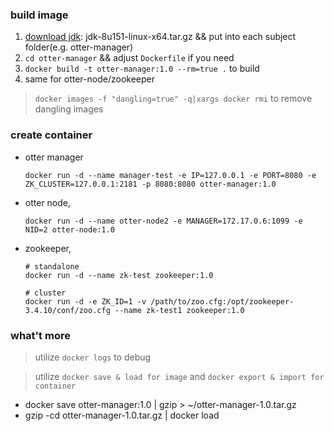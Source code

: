 ### build image

1. [download jdk](http://www.oracle.com/technetwork/java/javase/downloads/jdk8-downloads-2133151.html): jdk-8u151-linux-x64.tar.gz && put into each subject folder(e.g. otter-manager)
2. `cd otter-manager` && adjust `Dockerfile` if you need
3. `docker build -t otter-manager:1.0 --rm=true .` to build 
4. same for otter-node/zookeeper

> `docker images -f "dangling=true" -q|xargs docker rmi` to remove dangling images

### create container
- otter manager
	```
	docker run -d --name manager-test -e IP=127.0.0.1 -e PORT=8080 -e ZK_CLUSTER=127.0.0.1:2181 -p 8080:8080 otter-manager:1.0
	```
- otter node, 
	```
	docker run -d --name otter-node2 -e MANAGER=172.17.0.6:1099 -e NID=2 otter-node:1.0
	```
- zookeeper,
	```
	# standalone
	docker run -d --name zk-test zookeeper:1.0
	
	# cluster	
	docker run -d -e ZK_ID=1 -v /path/to/zoo.cfg:/opt/zookeeper-3.4.10/conf/zoo.cfg --name zk-test1 zookeeper:1.0
	```

### what't more
> utilize `docker logs` to debug

> utilize `docker save & load for image` and `docker export & import for container`

- docker save otter-manager:1.0 | gzip > ~/otter-manager-1.0.tar.gz
- gzip -cd otter-manager-1.0.tar.gz | docker load

